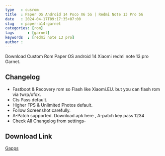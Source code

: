 ```yaml
---
type   : cusrom
title  : Paper OS Android 14 Poco X6 5G | Redmi Note 13 Pro 5G
date   : 2024-04-17T09:17:35+07:00
slug   : paper-a14-garnet
categories: [rom]
tags      : [garnet]
keywords  : [redmi note 13 pro]
author : 
---
```


Download Custom Rom Paper OS android 14 Xiaomi redmi note 13 pro Garnet.

## Changelog
- Fastboot & Recovery rom so Flash like Xiaomi.EU. but you can flash rom via twrp/ofox.
- Cts Pass default. 
- Higher FPS & Unlimited Photos default.
- Follow Screenshot carefully.
- A-Patch supported. Download apk here , A-patch key pass 1234
- Check All Changelog from settings-


## Download Link
[Gapps](https://drive.google.com/file/d/1hIP-jRzTUJI-x7EGq-YTBaAoDvTemMSs/view?usp=sharing)
